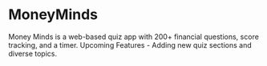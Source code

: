 ﻿# MoneyMinds
Money Minds is a web-based quiz app with 200+ financial questions, score tracking, and a timer. 
Upcoming Features - Adding new quiz sections and diverse topics.
